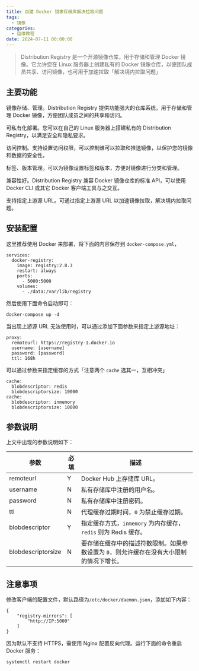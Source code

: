 ```yaml
---
title: 自建 Docker 镜像存储库解决拉取问题
tags:
  - 镜像
categories:
  - 运维教程
date: 2024-07-11 00:00:00
---
```


> Distribution Registry 是一个开源镜像仓库，用于存储和管理 Docker 镜像。它允许您在 Linux 服务器上创建私有的 Docker 镜像仓库，以便团队成员共享、访问镜像，也可用于加速拉取「解决境内拉取问题」

<!-- more -->

## 主要功能

镜像存储、管理。Distribution Registry 提供功能强大的仓库系统，用于存储和管理 Docker 镜像，方便团队成员之间的共享和访问。

可私有化部署。您可以在自己的 Linux 服务器上搭建私有的 Distribution Registry，以满足安全和隐私要求。

访问控制。支持设置访问权限，可以控制谁可以拉取和推送镜像，以保护您的镜像和数据的安全性。

标签、版本管理。可以为镜像设置标签和版本，方便对镜像进行分类和管理。

兼容性好。Distribution Registry 兼容 Docker 镜像仓库的标准 API，可以使用 Docker CLI 或其它 Docker 客户端工具与之交互。

支持指定上游源 URL。可通过指定上游源 URL 以加速镜像拉取，解决境内拉取问题。

## 安装配置

这里推荐使用 Docker 来部署，将下面的内容保存到 `docker-compose.yml`，

```
services:
  docker-registry:
    image: registry:2.8.3
    restart: always
    ports:
      - 5000:5000
    volumes:
      - ./data:/var/lib/registry
```

然后使用下面命令启动即可：

```
docker-compose up -d
```

当出现上游源 URL 无法使用时，可以通过添加下面参数来指定上游源地址：

```
proxy:
  remoteurl: https://registry-1.docker.io
  username: [username]
  password: [password]
  ttl: 168h
```

可以通过参数来指定缓存的方式「注意两个 `cache` 选其一，互相冲突」

```
cache:
  blobdescriptor: redis
  blobdescriptorsize: 10000
cache:
  blobdescriptor: inmemory
  blobdescriptorsize: 10000
```

## 参数说明

上文中出现的参数说明如下：

| 参数 | 必填 | 描述 |
| - | - | - |
| remoteurl | Y | Docker Hub 上存储库 URL。 |
| username | N | 私有存储库中注册的用户名。 |
| password | N | 私有存储库中注册密码。 |
| ttl | N | 代理缓存过期时间，`0` 为禁止缓存过期。 |
| blobdescriptor | Y | 指定缓存方式，`inmemory` 为内存缓存，`redis` 则为 Redis 缓存。 |
| blobdescriptorsize | N | 要存储在缓存中的描述符数限制。如果参数设置为 `0`，则允许缓存在没有大小限制的情况下增长。 |

## 注意事项

修改客户端的配置文件，默认路径为`/etc/docker/daemon.json`，添加如下内容：

```
{
	"registry-mirrors": [
		"http://IP:5000"
	]
}
```

因为默认不支持 HTTPS，需使用 Nginx 配置反向代理。运行下面的命令重启 Docker 服务：

```
systemctl restart docker
```
